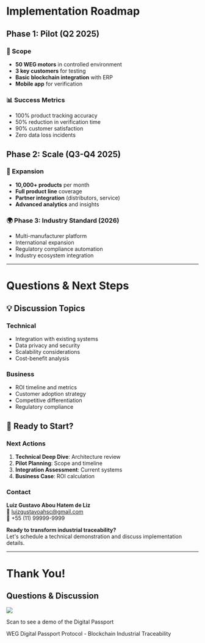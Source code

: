 # Implementation Roadmap

<div class="grid grid-cols-2 gap-8">

<div>

## Phase 1: Pilot (Q2 2025)
### **🎯 Scope**
- **50 WEG motors** in controlled environment
- **3 key customers** for testing
- **Basic blockchain integration** with ERP
- **Mobile app** for verification

### **📊 Success Metrics**
- 100% product tracking accuracy
- 50% reduction in verification time
- 90% customer satisfaction
- Zero data loss incidents

</div>

<div>

## Phase 2: Scale (Q3-Q4 2025)
### **🚀 Expansion**
- **10,000+ products** per month
- **Full product line** coverage
- **Partner integration** (distributors, service)
- **Advanced analytics** and insights

### **🌍 Phase 3: Industry Standard (2026)**
- Multi-manufacturer platform
- International expansion
- Regulatory compliance automation
- Industry ecosystem integration

</div>

</div>

---

# Questions & Next Steps

<div class="grid grid-cols-2 gap-8">

<div>

## 💡 **Discussion Topics**

### **Technical**
- Integration with existing systems
- Data privacy and security
- Scalability considerations
- Cost-benefit analysis

### **Business**
- ROI timeline and metrics
- Customer adoption strategy
- Competitive differentiation
- Regulatory compliance

</div>

<div>

## 🚀 **Ready to Start?**

### **Next Actions**
1. **Technical Deep Dive**: Architecture review
2. **Pilot Planning**: Scope and timeline
3. **Integration Assessment**: Current systems
4. **Business Case**: ROI calculation

### **Contact**
**Luiz Gustavo Abou Hatem de Liz**  
📧 luizgustavoahsc@gmail.com  
📱 +55 (11) 99999-9999  

<div class="mt-4 p-4 bg-blue-50 rounded">
<strong>Ready to transform industrial traceability?</strong><br/>
Let's schedule a technical demonstration and discuss implementation details.
</div>

</div>

</div>

---

<div class="text-center">

# Thank You!

## Questions & Discussion

<div class="pt-8">
  <img src="/motor-qr.svg" class="w-32 h-32 mx-auto" />
  <p class="mt-4 text-sm opacity-70">Scan to see a demo of the Digital Passport</p>
</div>

<div class="abs-br m-6 text-sm opacity-50">
  WEG Digital Passport Protocol - Blockchain Industrial Traceability
</div>

</div> 